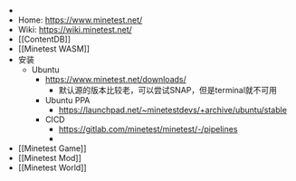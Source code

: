 -
- Home: https://www.minetest.net/
- Wiki:  https://wiki.minetest.net/
- [[ContentDB]]
- [[Minetest WASM]]
- 安装
	- Ubuntu
		- https://www.minetest.net/downloads/
			- 默认源的版本比较老，可以尝试SNAP，但是terminal就不可用
		- Ubuntu PPA
			- https://launchpad.net/~minetestdevs/+archive/ubuntu/stable
		- CICD
			- https://gitlab.com/minetest/minetest/-/pipelines
			-
- [[Minetest Game]]
- [[Minetest Mod]]
- [[Minetest World]]